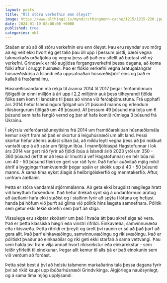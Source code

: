 ```yaml
---
layout: posts
title: "Öll stóru verkefnin enn óleyst"
image: https://www.althingi.is/myndir/thingmenn-cache/1215/1215-220.jpg
date: 2024-01-19 08:00:00 +0000
published: true
categories: mbl
---
```

Staðan er sú að öll stóru verkefnin eru enn óleyst. Þau eru reyndar svo mörg að ég veit ekki hvort ég get talið þau öll upp í þessum pistli, bæði vegna takmarkaðs orðafjölda og vegna þess að það eru sífellt að bætast við ný verkefni. Grindavík er hið augljósa forgangsverkefni þessa dagana, að koma fólki aftur í öruggt húsnæði. Það er flókið verkefni vegna áratugalangrar húsnæðiskrísu á Íslandi eða uppsafnaðari húsnæðisþörf eins og það er kallað á fræðamálinu. 

Húsnæðisvandann má rekja til áranna 2014 til 2017 þegar ferðamönnum fjölgaði úr einni milljón á ári upp í 2,2 milljónir auk þess tilheyrandi fjölda fólks sem kom til landsins til þess að vinna við ferðaþjónustuna. Frá upphafi árs 2014 hefur Íslendingum fjölgað um 21 þúsund manns og erlendum ríkisborgurum fjölgað um 49 þúsund. Af þessum 49 þúsund má telja um 6 þúsund sem hafa fengið vernd og þar af hafa komið rúmlega 3 þúsund frá Úkraínu. 

Í skýrslu velferðarráðuneytisins frá 2014 um framtíðarskipan húsnæðismála kemur skýrt fram að það er skortur á leiguhúsnæði um allt land. Þessi skortur hefur aðeins aukist síðan þá, að miklu leyti vegna þess að þó nokkuð vantaði upp á að spár um fjölgun íbúa. Í mannfjöldaspá Hagstofunnar í lok árs 2014 var gert ráð fyrir að fjöldi íbúa á Íslandi árið 2023 yrði um 350 - 360 þúsund (erfitt er að lesa úr línuriti á vef Hagstofunnar) en hér búa nú um 40 - 50 þúsund fleiri en gert var ráð fyrir. Það hefur auðvitað mjög mikil áhrif á byggingarframkvæmdir þegar spáin er skökk upp á 40 - 50 þúsund manns. Á sama tíma eykst álagið á heilbrigðiskerfið og menntakerfið. Aftur, umfram áætlanir. 

Þetta er stóra vandamál stjórnmálanna. Að geta ekki brugðist nægilega hratt við breyttum forsendum. Það hefur ítrekað sýnt sig á undanförnum áratug að áætlanir hafa ekki staðist og í staðinn fyrir að spýta í lófana og hefjast handa þá höfum við þurft að glíma við pólitík hins lægsta samnefnara. Pólitík sem getur ekki tekið skrefin sem þarf að stíga. 

Vissulega eru skiptar skoðanir um það í hvaða átt þau skref eiga að vera. Það er þetta klassíska hægri eða vinstri rifrildi. Einkavæða, samvinnuvæða eða ríkisvæða. Þetta rifrildi er þreytt og úrelt því raunin er sú að það þarf að gera allt. Það þarf einkavæðingu, samvinnuvæðingu og ríkisvæðingu. Það er pólitískt þvaður að einkaaðilar og ríki geti ekki starfað á sama vettvangi. Þau sem halda því fram vilja annað hvort ríkisrekstur eða einkarekstur - sem leiðir yfirleitt til einokunar. Þegar allt kemur til alls þá er það einokunin sem við verðum að forðast. 

Þetta sést best á því að helstu talsmenn markaðarins tala þessa dagana fyrir því að ríkið kaupi upp íbúðarhúsnæði Grindvíkinga. Algjörlega nauðsynlegt, og á sama tíma mjög upplýsandi.
